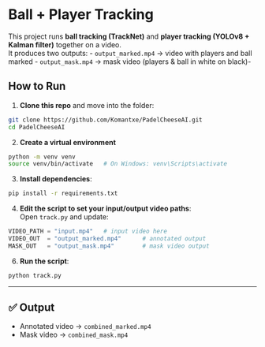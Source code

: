 # Ball + Player Tracking

This project runs **ball tracking (TrackNet)** and **player tracking
(YOLOv8 + Kalman filter)** together on a video.\
It produces two outputs: - `output_marked.mp4` → video with players
and ball marked - `output_mask.mp4` → mask video (players & ball in
white on black)-

## How to Run

1.  **Clone this repo** and move into the folder:

``` bash
git clone https://github.com/Komantxe/PadelCheeseAI.git
cd PadelCheeseAI
```

2.  **Create a virtual environment**

``` bash
python -m venv venv
source venv/bin/activate   # On Windows: venv\Scripts\activate
```

3.  **Install dependencies**:

``` bash
pip install -r requirements.txt
```

4.  **Edit the script to set your input/output video paths**:\
    Open `track.py` and update:

``` python
VIDEO_PATH = "input.mp4"   # input video here
VIDEO_OUT  = "output_marked.mp4"      # annotated output
MASK_OUT   = "output_mask.mp4"        # mask video output
```

6.  **Run the script**:

``` bash
python track.py
```

------------------------------------------------------------------------

## ✅ Output

-   Annotated video → `combined_marked.mp4`
-   Mask video → `combined_mask.mp4`
